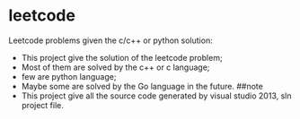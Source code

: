 # leetcode
Leetcode problems given the c/c++ or python solution:
* This project give the solution of the leetcode problem;
* Most of them are solved by the c++ or c language; 
* few are python language; 
* Maybe some are solved by the Go language in the future.
##note
* This project give all the source code generated by visual studio 2013, sln project file.

